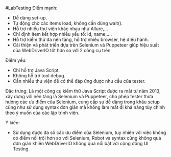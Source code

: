 #LabTesting
Điểm mạnh:
- Dễ dàng set-up.
- Tự động chờ các items load, không cần dùng wait().
- Hỗ trợ nhiều thư viện khác nhau như Allure,...
- Chỉ định item kết hợp nhiều yếu tố: id, name,....
- Hỗ trợ kiểm thử đa nền tảng, hỗ trợ nhiều browser, hệ điều hành.
- Cải thiện và phát triển dựa trên Selenium và Puppeteer giúp hiệu suất của WebDriverIO tốt hơn so với 2 công cụ trên

Điểm yếu:
- Chỉ hỗ trợ Java Script.
- Không hỗ trợ tool debug.
- Cần nhiều thư viện để có thể đáp ứng được nhu cầu của tester.

Đặc trưng: Là một công cụ kiểm thử Java Script được ra mắt từ năm 2013, xây dựng với nền tảng là Selenium và Puppeteer, cho phép tester thừa hưởng các ưu điểm của Selenium, cung cấp sự dễ dàng trong khâu setup cũng như sử dụng syntax đơn giản mà không làm mất đi khả năng tùy chỉnh theo ý muốn của các lập trình viên.

Ý kiến:
- Sử dụng được đa số các ưu điểm của Selenium, tuy nhiên với việc không có điểm nổi trội hơn so với Selenium, Robot và syntax cũng không quá đơn giản khiến WebDriverIO không quá nổi bật với cộng đồng UI Testing.
